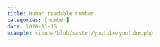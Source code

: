 ```yaml
---
title: Human readable number
categories: [number]
date: 2020-11-15
example: sienna/blob/master/youtube/youtube.php
---
```

